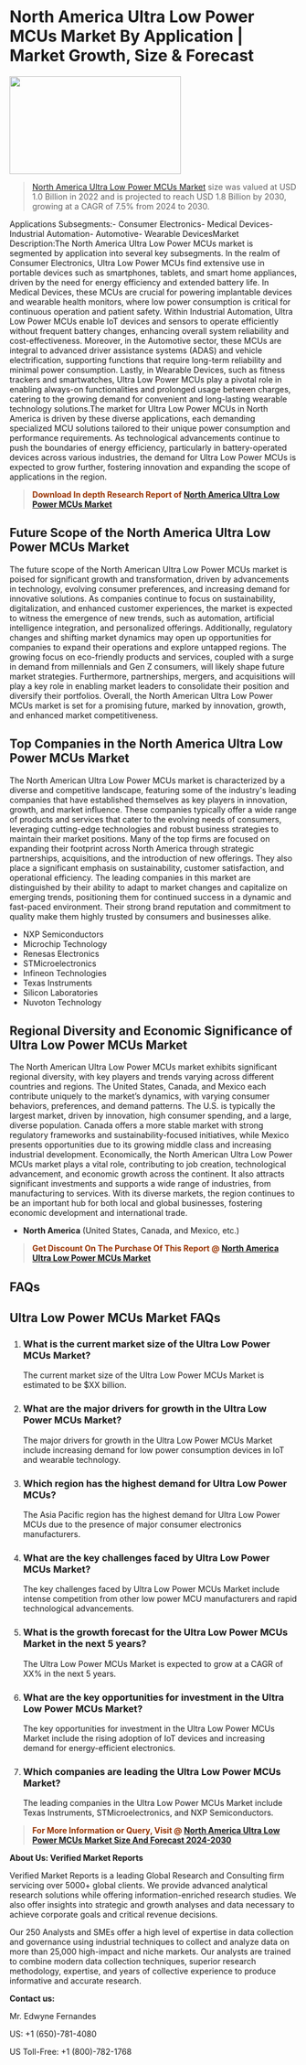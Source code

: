 <p><h1>North America Ultra Low Power MCUs Market By Application | Market Growth, Size & Forecast</h1><p><img class="aligncenter size-medium wp-image-105565" src="https://ffe5etoiles.com/wp-content/uploads/2025/01/MST7-300x171.png" alt="" width="300" height="171" /></p><blockquote><p><a href="https://www.verifiedmarketreports.com/download-sample/?rid=244628&utm_source=Github-NA&utm_medium=357" target="_blank">North America Ultra Low Power MCUs Market</a> size was valued at USD 1.0 Billion in 2022 and is projected to reach USD 1.8 Billion by 2030, growing at a CAGR of 7.5% from 2024 to 2030.</p></blockquote>Applications Subsegments:- Consumer Electronics- Medical Devices- Industrial Automation- Automotive- Wearable DevicesMarket Description:The North America Ultra Low Power MCUs market is segmented by application into several key subsegments. In the realm of Consumer Electronics, Ultra Low Power MCUs find extensive use in portable devices such as smartphones, tablets, and smart home appliances, driven by the need for energy efficiency and extended battery life. In Medical Devices, these MCUs are crucial for powering implantable devices and wearable health monitors, where low power consumption is critical for continuous operation and patient safety. Within Industrial Automation, Ultra Low Power MCUs enable IoT devices and sensors to operate efficiently without frequent battery changes, enhancing overall system reliability and cost-effectiveness. Moreover, in the Automotive sector, these MCUs are integral to advanced driver assistance systems (ADAS) and vehicle electrification, supporting functions that require long-term reliability and minimal power consumption. Lastly, in Wearable Devices, such as fitness trackers and smartwatches, Ultra Low Power MCUs play a pivotal role in enabling always-on functionalities and prolonged usage between charges, catering to the growing demand for convenient and long-lasting wearable technology solutions.The market for Ultra Low Power MCUs in North America is driven by these diverse applications, each demanding specialized MCU solutions tailored to their unique power consumption and performance requirements. As technological advancements continue to push the boundaries of energy efficiency, particularly in battery-operated devices across various industries, the demand for Ultra Low Power MCUs is expected to grow further, fostering innovation and expanding the scope of applications in the region.</p><blockquote><p><span style="color: #993300;"><strong>Download In depth Research Report of <a href="https://www.verifiedmarketreports.com/download-sample/?rid=244628&utm_source=Github-NA&utm_medium=357">North America Ultra Low Power MCUs Market</a></strong></span></p></blockquote><h2>Future Scope of the North America Ultra Low Power MCUs Market</h2><p>The future scope of the North American Ultra Low Power MCUs market is poised for significant growth and transformation, driven by advancements in technology, evolving consumer preferences, and increasing demand for innovative solutions. As companies continue to focus on sustainability, digitalization, and enhanced customer experiences, the market is expected to witness the emergence of new trends, such as automation, artificial intelligence integration, and personalized offerings. Additionally, regulatory changes and shifting market dynamics may open up opportunities for companies to expand their operations and explore untapped regions. The growing focus on eco-friendly products and services, coupled with a surge in demand from millennials and Gen Z consumers, will likely shape future market strategies. Furthermore, partnerships, mergers, and acquisitions will play a key role in enabling market leaders to consolidate their position and diversify their portfolios. Overall, the North American Ultra Low Power MCUs market is set for a promising future, marked by innovation, growth, and enhanced market competitiveness.</p><h2>Top Companies in the North America Ultra Low Power MCUs Market</h2><p>The North American Ultra Low Power MCUs market is characterized by a diverse and competitive landscape, featuring some of the industry's leading companies that have established themselves as key players in innovation, growth, and market influence. These companies typically offer a wide range of products and services that cater to the evolving needs of consumers, leveraging cutting-edge technologies and robust business strategies to maintain their market positions. Many of the top firms are focused on expanding their footprint across North America through strategic partnerships, acquisitions, and the introduction of new offerings. They also place a significant emphasis on sustainability, customer satisfaction, and operational efficiency. The leading companies in this market are distinguished by their ability to adapt to market changes and capitalize on emerging trends, positioning them for continued success in a dynamic and fast-paced environment. Their strong brand reputation and commitment to quality make them highly trusted by consumers and businesses alike.</p><p><ul><li>NXP Semiconductors </li><li> Microchip Technology </li><li> Renesas Electronics </li><li> STMicroelectronics </li><li> Infineon Technologies </li><li> Texas Instruments </li><li> Silicon Laboratories </li><li> Nuvoton Technology</li></ul></p><h2>Regional Diversity and Economic Significance of Ultra Low Power MCUs Market</h2><p>The North American Ultra Low Power MCUs market exhibits significant regional diversity, with key players and trends varying across different countries and regions. The United States, Canada, and Mexico each contribute uniquely to the market’s dynamics, with varying consumer behaviors, preferences, and demand patterns. The U.S. is typically the largest market, driven by innovation, high consumer spending, and a large, diverse population. Canada offers a more stable market with strong regulatory frameworks and sustainability-focused initiatives, while Mexico presents opportunities due to its growing middle class and increasing industrial development. Economically, the North American Ultra Low Power MCUs market plays a vital role, contributing to job creation, technological advancement, and economic growth across the continent. It also attracts significant investments and supports a wide range of industries, from manufacturing to services. With its diverse markets, the region continues to be an important hub for both local and global businesses, fostering economic development and international trade.</p><ul> <li><strong>North America</strong> (United States, Canada, and Mexico, etc.)</li></ul><blockquote><p><span style="color: #993300;"><strong>Get Discount On The Purchase Of This Report @ <a href="https://www.verifiedmarketreports.com/ask-for-discount/?rid=244628&utm_source=Github-NA&utm_medium=357">North America Ultra Low Power MCUs Market</a></strong></span></p></blockquote><h2>FAQs</h2><p><h2>Ultra Low Power MCUs Market FAQs</h1><ol> <li> <h3>What is the current market size of the Ultra Low Power MCUs Market?</div><div></h3> <p>The current market size of the Ultra Low Power MCUs Market is estimated to be $XX billion.</p> </li> <li> <h3>What are the major drivers for growth in the Ultra Low Power MCUs Market?</div><div></h3> <p>The major drivers for growth in the Ultra Low Power MCUs Market include increasing demand for low power consumption devices in IoT and wearable technology.</p> </li> <li> <h3>Which region has the highest demand for Ultra Low Power MCUs?</div><div></h3> <p>The Asia Pacific region has the highest demand for Ultra Low Power MCUs due to the presence of major consumer electronics manufacturers.</p> </li> <li> <h3>What are the key challenges faced by Ultra Low Power MCUs Market?</div><div></h3> <p>The key challenges faced by Ultra Low Power MCUs Market include intense competition from other low power MCU manufacturers and rapid technological advancements.</p> </li> <li> <h3>What is the growth forecast for the Ultra Low Power MCUs Market in the next 5 years?</div><div></h3> <p>The Ultra Low Power MCUs Market is expected to grow at a CAGR of XX% in the next 5 years.</p> </li> <li> <h3>What are the key opportunities for investment in the Ultra Low Power MCUs Market?</div><div></h3> <p>The key opportunities for investment in the Ultra Low Power MCUs Market include the rising adoption of IoT devices and increasing demand for energy-efficient electronics.</p> </li> <li> <h3>Which companies are leading the Ultra Low Power MCUs Market?</div><div></h3> <p>The leading companies in the Ultra Low Power MCUs Market include Texas Instruments, STMicroelectronics, and NXP Semiconductors.</p> </li></ol></body></html></p><blockquote><p><span style="color: #993300;"><strong>For More Information or Query, Visit @ <a href="https://www.verifiedmarketreports.com/product/ultra-low-power-mcus-market/">North America Ultra Low Power MCUs Market Size And Forecast 2024-2030</a></strong></span></p></blockquote><p><strong>About Us: Verified Market Reports</strong></p><p>Verified Market Reports is a leading Global Research and Consulting firm servicing over 5000+ global clients. We provide advanced analytical research solutions while offering information-enriched research studies. We also offer insights into strategic and growth analyses and data necessary to achieve corporate goals and critical revenue decisions.</p><p>Our 250 Analysts and SMEs offer a high level of expertise in data collection and governance using industrial techniques to collect and analyze data on more than 25,000 high-impact and niche markets. Our analysts are trained to combine modern data collection techniques, superior research methodology, expertise, and years of collective experience to produce informative and accurate research.</p><p><strong>Contact us:</strong></p><p>Mr. Edwyne Fernandes</p><p>US: +1 (650)-781-4080</p><p>US Toll-Free: +1 (800)-782-1768</p>
